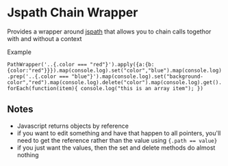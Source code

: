 Jspath Chain Wrapper
====================

Provides a wrapper around [jspath](https://github.com/dfilatov/jspath) that allows you to chain calls togethor with and without a context

Example

`
PathWrapper('..{.color === "red"}').apply({a:{b:{color:"red"}}}).map(console.log).set("color","blue").map(console.log).prep('..{.color === "blue"}').map(console.log).set("background-color","red").map(console.log).delete("color").map(console.log).get().forEach(function(item){
 console.log("this is an array item");
})
`

## Notes

* Javascript returns objects by reference
* if you want to edit something and have that happen to all pointers, you'll need to get the reference rather than the value using `{.path == value}`
* if you just want the values, then the set and delete methods do almost nothing

